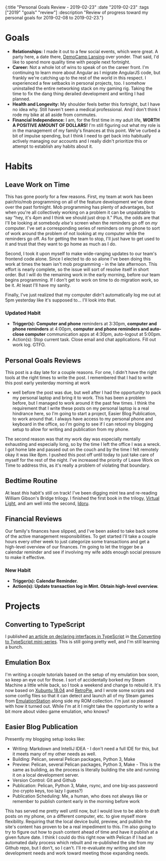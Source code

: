 {:title "Personal Goals Review - 2019-02-23"
 :date "2019-02-23"
 :tags ["2019" "goals" "review"]
 :description "Review of progress toward my personal goals for 2019-02-08 to 2019-02-23."}


# Goals
* **Relationships:** I made it out to a few social events, which were great. A party here, a date
  there, [DemoCamp Lansing](http://www.democamplansing.com/) over yonder. That said, I'd like to
  spend more quality time with people next fortnight. 
* **Career:** Not a whole lot of wins to speak of on the career front. I'm continuing to learn more
  about Angular as I migrate AngularJS code, but frankly we're catching up to the rest of the world
  in this respect. I experienced a few setbacks in personal projects, too. I somehow uninstalled the
  entire networking stack on my gaming rig. Taking the time to fix the dang thing derailed
  development and writing I had planned.
* **Health and Longevity:** My shoulder feels better this fortnight, but I have no idea why. Still
  haven't seen a medical professional. And I don't think I rode my bike at all aside from commutes.
* **Financial Independence:** I am, for the first time in my adult life, **WORTH A POSITIVE AMOUNT
  OF DOLLARS!** I'm still figuring out what my role is in the management of my family's finances at
  this point. We've curbed a bit of impulse spending, but I think I need to get back into habitually
  actively managing our accounts and I really didn't prioritize this or attempt to establish any
  habits about it.

# Habits
## Leave Work on Time
This has gone poorly for a few reasons. First, my team at work has been pair/trio/mob programming on
all of the feature development we've done over the past fortnight. Mob programming has plenty of
advantages, but when you're all collectively working on a problem it can be unpalatable to say "hey,
it's 4pm and I think we should just drop it." Plus, the odds are that I'll be looking at somebody
*else's* screen when the reminders go off on *my* computer. I've set a corresponding series of
reminders on my phone to sort of work around the problem of not looking at my computer while the
reminders go off. As for getting the team to stop, I'll just have to get used to it and trust that
they want to go home as much as I do.

Second, I took it upon myself to make wide-ranging updates to our team's frontend code alone. Since
I elected to do so alone I've been doing this work at times the team isn't mob programming - in the
late afternoon. This effort is nearly complete, so the issue will sort of resolve itself in short
order. But I will do the remaining work in the early morning, before our team begins programming. If
I don't get to work on time to do migration work, so be it. At least I'll have my sanity.

Finally, I've just realized that my computer didn't automatically log me out at 5pm yesterday like
it's supposed to... I'll look into that.

### Updated Habit
* **Trigger(s):** **Computer and phone** reminders at 3:30pm, **computer and phone reminders** at
  4:00pm, **computer and phone reminders and auto-close computer** communication apps at 4:30pm,
  auto-logout at 5:00pm.
* Action(s): Stop current task. Close email and chat applications. Fill out work log. GTFO.

## Personal Goals Reviews
This post is a day late for a couple reasons. For one, I didn't have the right tools at the right
times to write the post. I remembered that I had to write this post early yesterday morning at work
- well before the post was due, but well after I had the opportunity to pack my personal laptop and
bring it to work. This has been a problem before, but I managed to work around it the past few
times. I think the requirement that I write these posts on my personal laptop is a real hindrance
here, so I'm going to start a project, Easier Blog Publication, to work around that. I always have
access to my personal phone and keyboard in the office, so I'm going to see if I can retool my
blogging setup to allow for writing and publication from my phone.

The second reason was that my work day was especially mentally exhausting and especially long, so by
the time I left the office I was a wreck. I got home late and passed out on the couch and by the
time I felt remotely okay it was like 8pm. I pushed this post off until today to just take care of
myself for the rest of the night. I've increased the priority of Leave Work on Time to address this,
as it's really a problem of violating that boundary.

## Bedtime Routine
At least *this* habit's still on track! I've been digging mint tea and re-reading William Gibson's
Bridge trilogy. I finished the first book in the trilogy, [Virtual
Light](https://en.wikipedia.org/wiki/Virtual_Light), and am well into the second,
[Idoru](https://en.wikipedia.org/wiki/Idoru).

## Financial Reviews
Our family's finances have slipped, and I've been asked to take back some of the active management
responsibilities. To get started I'll take a couple hours every other week to just categorize some
transactions and get a high-level overview of our finances. I'm going to let the trigger be a
calendar reminder and see if involving my wife adds enough social pressure to make it effective.

### New Habit
* **Trigger(s): Calendar Reminder.**
* **Action(s): Update transaction log in Mint. Obtain high-level overview.**


# Projects
## Converting to TypeScript
I published [an article on declaring interfaces in
TypeScript](/posts/converting-to-typescript-declaring-interfaces) in [the Converting to TypeScript
mini-series](/tags/typescript). This is still going pretty well, and I'm still learning a
bunch.

## Emulation Box
I'm writing a couple tutorials based on the setup of my emulation box soon, so keep an eye out for
those. I sort of accidentally borked my Steam Machine a little while back, so I took a weekend and
change to rebuild it. It's now based on [Xubuntu 18.04](https://xubuntu.org/) and
[RetroPie](https://retropie.org.uk/), and I wrote some scripts and some config files so that it can
detect and launch all of my Steam games from [EmulationStation](https://emulationstation.org/) along
side my ROM collection. I'm just *so* pleased with how it turned out. While I'm at it I might take
the opportunity to write a bit more about video game emulation, who knows?

## Easier Blog Publication
Presently my blogging setup looks like:

* Writing: Markdown and IntelliJ IDEA - I don't need a full IDE for this, but it meets many of my
  other needs as well.
* Building: Pelican, several Pelican packages, Python 3, Make
* Preview: Pelican, several Pelican packages, Python 3, Make - This is the same as building, as the
  process is literally building the site and running it on a local development server.
* Version Control: Git and Github
* Publication: Pelican, Python 3, Make, rsync, and one big-ass password (no crypto keys, too lazy I
  guess?)
* Publication Scheduling: Me, a human, who does not always like or remember to publish content early
  in the morning before work

This has served me pretty well until now, but I would love to be able to draft posts on my phone, on
a different computer, etc. to give myself more flexibility. Requiring that the local device build,
preview, and publish the site's content has proven to be a real impediment to this. I'm also going
to try to figure out how to push content ahead of time and have it publish at a given future date. I
think I could do this right now with Pelican if I had an automated daily process which rebuilt and
re-published the site from my Github repo, but I don't, so I can't. I'll re-evaluate my writing and
site development needs and work toward meeting those expanding needs.

